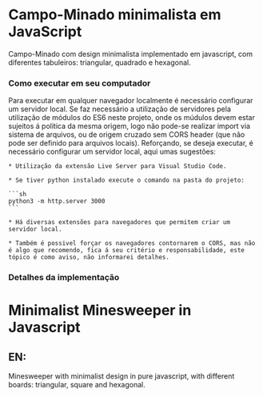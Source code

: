# Campo-Minado minimalista em JavaScript
Campo-Minado com design minimalista implementado em javascript, com diferentes tabuleiros: triangular, quadrado e hexagonal.


### Como executar em seu computador
Para executar em qualquer navegador localmente é necessário configurar um servidor local. 
Se faz necessário a utilização de servidores pela utilização de módulos do ES6 neste projeto, onde os múdulos devem estar sujeitos á politica da mesma origem, logo não pode-se realizar import  via sistema de arquivos, ou de origem cruzado sem CORS header (que não pode ser definido para arquivos locais).
Reforçando, se deseja executar, é necessário configurar um servidor local, aqui umas sugestões: 

    * Utilização da extensão Live Server para Visual Studio Code.

    * Se tiver python instalado execute o comando na pasta do projeto:

    ```sh
    python3 -m http.server 3000
    ```

    * Há diversas extensões para navegadores que permitem criar um servidor local.
    
    * Também é possivel forçar os navegadores contornarem o CORS, mas não é algo que recomendo, fica á seu critério e responsabilidade, este tópico é como aviso, não informarei detalhes.
### Detalhes da implementação

# Minimalist Minesweeper in Javascript
## EN:
Minesweeper with minimalist design in pure javascript, with different boards: triangular, square and hexagonal.

